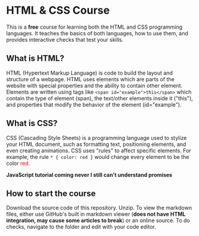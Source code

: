 # HTML & CSS Course
This is a **free** course for learning both the HTML and CSS programming languages. It teaches the basics of both languages, how to use them, and provides interactive checks that test your skills.

## What is HTML?

HTML (Hypertext Markup Language) is code to build the layout and structure of a webpage. HTML uses elements which are parts of the website with special properties and the ability to contain other element. Elements are written using tags like `<span id="example">this</span>` which contain the type of element (span), the text/other elements inside it ("this"), and properties that modify the behavior of the element (id="example").

## What is CSS?

CSS (Cascading Style Sheets) is a programming language used to stylize your HTML document, such as formatting text, positioning elements, and even creating animations. CSS uses "rules" to affect specific elements. For example, the rule `* { color: red }` would change every element to be the color <span style="color:red">red.</span>

**JavaScript tutorial coming never I still can't understand promises**

## How to start the course

Download the source code of this repository. Unzip. To view the markdown files, either use GitHub's built in markdown viewer (**does not have HTML integration, may cause some articles to break**) or an online source. To do checks, navigate to the folder and edit with your code editor. 
